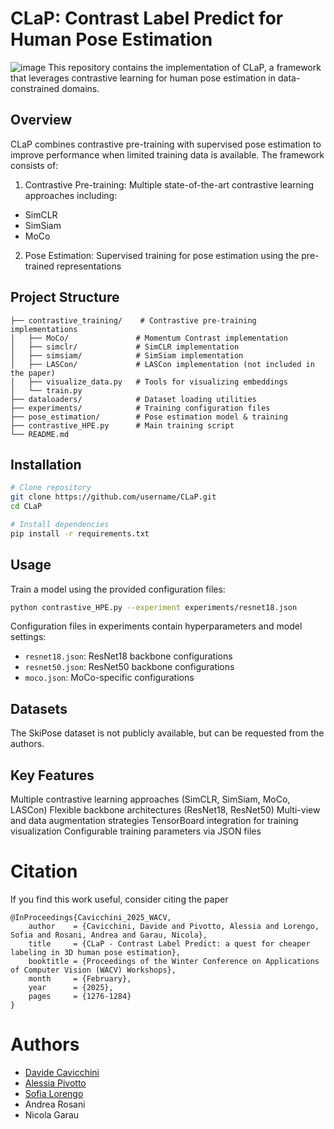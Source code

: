 # CLaP: Contrast Label Predict for Human Pose Estimation
![image](https://github.com/user-attachments/assets/d8b07e5d-b4c4-4be2-be88-f70f9fcfbe49)
This repository contains the implementation of CLaP, a framework that leverages contrastive learning for human pose estimation in data-constrained domains.

## Overview
CLaP combines contrastive pre-training with supervised pose estimation to improve performance when limited training data is available. The framework consists of:

1. Contrastive Pre-training: Multiple state-of-the-art contrastive learning approaches including:
  - SimCLR
  - SimSiam
  - MoCo
2. Pose Estimation: Supervised training for pose estimation using the pre-trained representations

## Project Structure
```
├── contrastive_training/    # Contrastive pre-training implementations
│   ├── MoCo/               # Momentum Contrast implementation
│   ├── simclr/             # SimCLR implementation
│   ├── simsiam/            # SimSiam implementation 
│   ├── LASCon/             # LASCon implementation (not included in the paper)
│   ├── visualize_data.py   # Tools for visualizing embeddings
│   └── train.py           
├── dataloaders/            # Dataset loading utilities
├── experiments/            # Training configuration files
├── pose_estimation/        # Pose estimation model & training
├── contrastive_HPE.py      # Main training script
└── README.md
```

## Installation
```bash
# Clone repository
git clone https://github.com/username/CLaP.git
cd CLaP

# Install dependencies
pip install -r requirements.txt
```

## Usage
Train a model using the provided  configuration files:
```bash
python contrastive_HPE.py --experiment experiments/resnet18.json
```

Configuration files in experiments contain hyperparameters and model settings:
- `resnet18.json`: ResNet18 backbone configurations
- `resnet50.json`: ResNet50 backbone configurations
- `moco.json`: MoCo-specific configurations

## Datasets
The SkiPose dataset is not publicly available, but can be requested from the authors.

## Key Features
Multiple contrastive learning approaches (SimCLR, SimSiam, MoCo, LASCon)
Flexible backbone architectures (ResNet18, ResNet50)
Multi-view and data augmentation strategies
TensorBoard integration for training visualization
Configurable training parameters via JSON files

# Citation
If you find this work useful, consider citing the paper
```
@InProceedings{Cavicchini_2025_WACV,
    author    = {Cavicchini, Davide and Pivotto, Alessia and Lorengo, Sofia and Rosani, Andrea and Garau, Nicola},
    title     = {CLaP - Contrast Label Predict: a quest for cheaper labeling in 3D human pose estimation},
    booktitle = {Proceedings of the Winter Conference on Applications of Computer Vision (WACV) Workshops},
    month     = {February},
    year      = {2025},
    pages     = {1276-1284}
}
```

# Authors
- [Davide Cavicchini](https://github.com/DavidC001)
- [Alessia Pivotto](https://github.com/AlessiaPivotto)
- [Sofia Lorengo](https://github.com/sofy01)
- Andrea Rosani
- Nicola Garau

